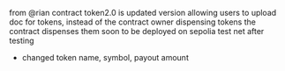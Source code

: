 from @rian contract token2.0 is updated version allowing users to upload doc for tokens, instead of the contract owner dispensing tokens the contract dispenses them
soon to be deployed on sepolia test net after testing
- changed token name, symbol, payout amount

